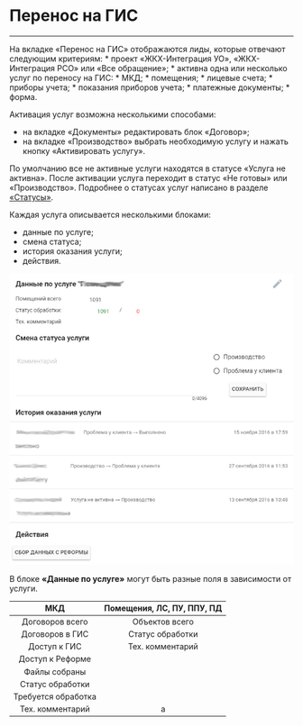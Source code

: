 # Перенос на ГИС
<hr>
На вкладке «Перенос на ГИС» отображаются лиды, которые отвечают следующим критериям:
* проект «ЖКХ-Интеграция УО», «ЖКХ-Интеграция РСО» или «Все обращение»;
* активна одна или несколько услуг по переносу на ГИС:
    * МКД;
    * помещения;
    * лицевые счета;
    * приборы учета;
    * показания приборов учета;
    * платежные документы;
    * форма.

Активация услуг возможна несколькими способами:
* на вкладке «Документы» редактировать блок «Договор»;
* на вкладке «Производство» выбрать необходимую услугу и нажать кнопку «Активировать услугу».

По умолчанию все не активные услуги находятся в статусе «Услуга не активна». После активации услуга переходит в статус «Не готовы» или «Производство». Подробнее о статусах услуг написано в разделе [«Статусы»](../leads/leadInfo.md#leadInfo-statuses).

Каждая услуга описывается несколькими блоками:
* данные по услуге;
* смена статуса;
* история оказания услуги;
* действия.

![](/assets/service-data.png)

В блоке **«Данные по услуге»** могут быть разные поля в зависимости от услуги.

| МКД | Помещения, ЛС, ПУ, ППУ, ПД |
|:---:|:--------------------------:|
| Договоров всего | Объектов всего |
| Договоров в ГИС | Статус обработки |
| Доступ к ГИС | Тех. комментарий |
| Доступ к Реформе |   |
| Файлы собраны |   |
| Статус обработки |   |
| Требуется обработка |   |
| Тех. комментарий |   а|


	